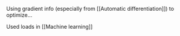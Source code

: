 Using gradient info (especially from [[Automatic differentiation]]) to optimize...

Used loads in [[Machine learning]]